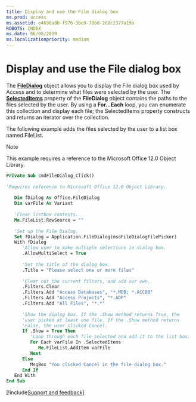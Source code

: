 ```yaml
---
title: Display and use the File dialog box
ms.prod: access
ms.assetid: e4690a8b-f976-3be9-70b0-2d8c2377a19a
ROBOTS: INDEX
ms.date: 06/08/2019
ms.localizationpriority: medium
---
```



# Display and use the File dialog box

The **[FileDialog](../../../api/Access.Application.FileDialog.md)** object allows you to display the File dialog box used by Access and to determine what files were selected by the user. The **[SelectedItems](../../../api/Office.FileDialog.SelectedItems.md)** property of the **FileDialog** object contains the paths to the files selected by the user. By using a **For...Each** loop, you can enumerate this collection and display each file; the SelectedItems property constructs and returns an iterator over the collection.

The following example adds the files selected by the user to a list box named FileList.

> [!NOTE] 
> This example requires a reference to the Microsoft Office 12.0 Object Library.

```vb
Private Sub cmdFileDialog_Click() 
 
'Requires reference to Microsoft Office 12.0 Object Library. 
 
   Dim fDialog As Office.FileDialog 
   Dim varFile As Variant 
 
   'Clear listbox contents. 
   Me.FileList.RowSource = "" 
 
   'Set up the File Dialog. 
   Set fDialog = Application.FileDialog(msoFileDialogFilePicker) 
   With fDialog 
      'Allow user to make multiple selections in dialog box. 
      .AllowMultiSelect = True 
             
      'Set the title of the dialog box. 
      .Title = "Please select one or more files" 
 
      'Clear out the current filters, and add our own. 
      .Filters.Clear 
      .Filters.Add "Access Databases", "*.MDB; *.ACCDB" 
      .Filters.Add "Access Projects", "*.ADP" 
      .Filters.Add "All Files", "*.*" 
 
      'Show the dialog box. If the .Show method returns True, the 
      'user picked at least one file. If the .Show method returns 
      'False, the user clicked Cancel. 
      If .Show = True Then 
         'Loop through each file selected and add it to the list box. 
         For Each varFile In .SelectedItems 
            Me.FileList.AddItem varFile 
         Next 
      Else 
         MsgBox "You clicked Cancel in the file dialog box." 
      End If 
   End With 
End Sub
```

[!include[Support and feedback](~/includes/feedback-boilerplate.md)]